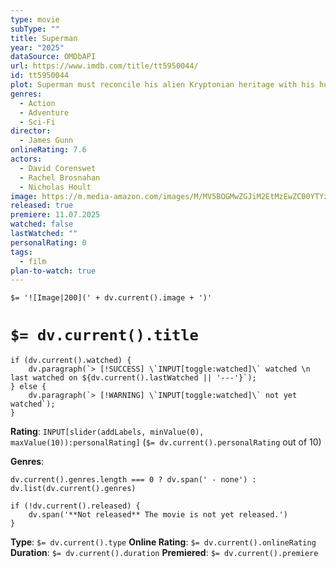 ```yaml
---
type: movie
subType: ""
title: Superman
year: "2025"
dataSource: OMDbAPI
url: https://www.imdb.com/title/tt5950044/
id: tt5950044
plot: Superman must reconcile his alien Kryptonian heritage with his human upbringing as reporter Clark Kent. As the embodiment of truth, justice and the human way he soon finds himself in a world that views these as old-fashioned.
genres:
  - Action
  - Adventure
  - Sci-Fi
director:
  - James Gunn
onlineRating: 7.6
actors:
  - David Corenswet
  - Rachel Brosnahan
  - Nicholas Hoult
image: https://m.media-amazon.com/images/M/MV5BOGMwZGJiM2EtMzEwZC00YTYzLWIxNzYtMmJmZWNlZjgxZTMwXkEyXkFqcGc@._V1_SX300.jpg
released: true
premiere: 11.07.2025
watched: false
lastWatched: ""
personalRating: 0
tags:
  - film
plan-to-watch: true
---
```


`$= '![Image|200](' + dv.current().image + ')'`

# `$= dv.current().title`

```dataviewjs
if (dv.current().watched) {
	dv.paragraph(`> [!SUCCESS] \`INPUT[toggle:watched]\` watched \n last watched on ${dv.current().lastWatched || '---'}`);
} else {
	dv.paragraph(`> [!WARNING] \`INPUT[toggle:watched]\` not yet watched`);
}
```

**Rating**:  `INPUT[slider(addLabels, minValue(0), maxValue(10)):personalRating]` (`$= dv.current().personalRating` out of 10)

**Genres**:
```dataviewjs
dv.current().genres.length === 0 ? dv.span(' - none') : dv.list(dv.current().genres)
```

```dataviewjs
if (!dv.current().released) {
	dv.span('**Not released** The movie is not yet released.')
}
```

**Type**: `$= dv.current().type`
**Online Rating**: `$= dv.current().onlineRating`
**Duration**:  `$= dv.current().duration`
**Premiered**: `$= dv.current().premiere`